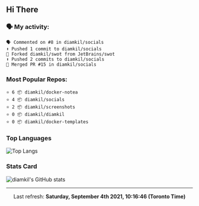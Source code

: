 ## Hi There

### 🗣 My activity:

```
🗣 Commented on #8 in diamkil/socials
⬆️ Pushed 1 commit to diamkil/socials
🍴 Forked diamkil/swot from JetBrains/swot
⬆️ Pushed 2 commits to diamkil/socials
🎉 Merged PR #15 in diamkil/socials
```

### Most Popular Repos:

```
⭐️ 6 📦 diamkil/docker-notea
⭐️ 4 📦 diamkil/socials
⭐️ 2 📦 diamkil/screenshots
⭐️ 0 📦 diamkil/diamkil
⭐️ 0 📦 diamkil/docker-templates
```

### Top Languages

![Top Langs](https://github-readme-stats.vercel.app/api/top-langs/?username=diamkil&layout=compact&langs_count=10)

### Stats Card

![diamkil's GitHub stats](https://github-readme-stats.vercel.app/api?username=diamkil&count_private=true&show_icons=true)

---

<p align="center">
  Last refresh: 
  <b>Saturday, September 4th 2021, 10:16:46 (Toronto Time)</b>
</p>
